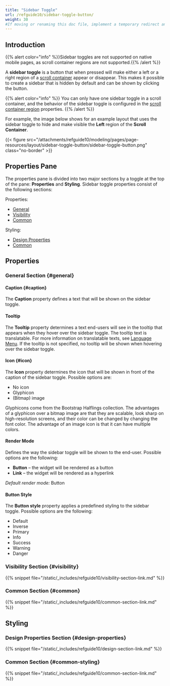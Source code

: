 ```yaml
---
title: "Sidebar Toggle"
url: /refguide10/sidebar-toggle-button/
weight: 30
#If moving or renaming this doc file, implement a temporary redirect and let the respective team know they should update the URL in the product. See Mapping to Products for more details.
---
```


## Introduction

{{% alert color="info" %}}Sidebar toggles are not supported on native mobile pages, as scroll container regions are not supported.{{% /alert %}}

A **sidebar toggle** is a button that when pressed will make either a left or a right region of a [scroll container](/refguide10/scroll-container/) appear or disappear. This makes it possible to create a sidebar that is hidden by default and can be shown by clicking the button.

{{% alert color="info" %}}
You can only have one sidebar toggle in a scroll container, and the behavior of the sidebar toggle is configured in the [scroll container region](/refguide10/scroll-container/#region) properties.
{{% /alert %}}

For example, the image below shows for an example layout that uses the sidebar toggle to hide and make visible the **Left** region of the **Scroll Container**. 

{{< figure src="/attachments/refguide10/modeling/pages/page-resources/layout/sidebar-toggle-button/sidebar-toggle-button.png" class="no-border" >}}

## Properties Pane

The properties pane is divided into two major sections by a toggle at the top of the pane: **Properties** and **Styling**. Sidebar toggle properties consist of the following sections:

Properties:

* [General](#general)
* [Visibility](#visibility)
* [Common](#common)

Styling:

* [Design Properties](#design-properties)
* [Common](#common-styling)

## Properties

### General Section {#general}

#### Caption {#caption}

The **Caption** property defines a text that will be shown on the sidebar toggle.

#### Tooltip

The **Tooltip** property determines a text end-users will see in the tooltip that appears when they hover over the sidebar toggle. The tooltip text is translatable. For more information on translatable texts, see [Language Menu](/refguide10/translatable-texts/). If the tooltip is not specified, no tooltip will be shown when hovering over the sidebar toggle.

#### Icon {#icon}

The **Icon** property determines the icon that will be shown in front of the caption of the sidebar toggle. Possible options are: 

* No icon
* Glyphicon 
* (Bitmap) image

Glyphicons come from the Bootstrap Halflings collection. The advantages of a glyphicon over a bitmap image are that they are scalable, look sharp on high-resolution screens, and their color can be changed by changing the font color. The advantage of an image icon is that it can have multiple colors.

#### Render Mode

Defines the way the sidebar toggle will be shown to the end-user. Possible options are the following:

* **Button** – the widget will be rendered as a button
* **Link** – the widget will be rendered as a hyperlink

*Default render mode:* Button

#### Button Style

The **Button style** property applies a predefined styling to the sidebar toggle. Possible options are the following:

* Default
* Inverse
* Primary
* Info
* Success
* Warning
* Danger

### Visibility Section {#visibility}

{{% snippet file="/static/_includes/refguide10/visibility-section-link.md" %}}

### Common Section {#common}

{{% snippet file="/static/_includes/refguide10/common-section-link.md" %}}

## Styling

### Design Properties Section {#design-properties}

{{% snippet file="/static/_includes/refguide10/design-section-link.md" %}}

### Common Section {#common-styling}

{{% snippet file="/static/_includes/refguide10/common-section-link.md" %}}

